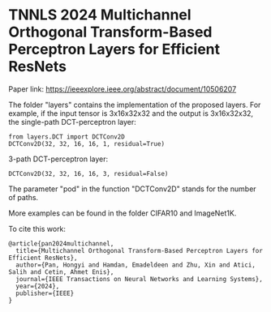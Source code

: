 # TNNLS 2024 Multichannel Orthogonal Transform-Based Perceptron Layers for Efficient ResNets

Paper link: https://ieeexplore.ieee.org/abstract/document/10506207

The folder "layers" contains the implementation of the proposed layers. 
For example, if the input tensor is 3x16x32x32 and the output is 3x16x32x32, 
the single-path DCT-perceptron layer: 

    from layers.DCT import DCTConv2D
    DCTConv2D(32, 32, 16, 16, 1, residual=True)
3-path DCT-perceptron layer: 

    DCTConv2D(32, 32, 16, 16, 3, residual=False)
The parameter "pod" in the function "DCTConv2D" stands for the number of paths.

More examples can be found in the folder CIFAR10 and ImageNet1K.

To cite this work:

    @article{pan2024multichannel,
      title={Multichannel Orthogonal Transform-Based Perceptron Layers for Efficient ResNets},
      author={Pan, Hongyi and Hamdan, Emadeldeen and Zhu, Xin and Atici, Salih and Cetin, Ahmet Enis},
      journal={IEEE Transactions on Neural Networks and Learning Systems},
      year={2024},
      publisher={IEEE}
    }
